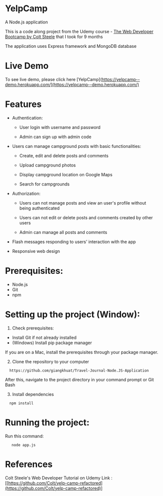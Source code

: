 
# YelpCamp
A Node.js application


This is a code along project from the Udemy course - [The Web Developer Bootcamp by Colt Steele](https://www.udemy.com/course/the-web-developer-bootcamp/learn/lecture/4473706#questions]) that I took for 9 months

The application uses Express framework and MongoDB database 

#  Live Demo
To see live demo, please click here [YelpCamp](https://yelpcamp--demo.herokuapp.com/](https://yelpcamp--demo.herokuapp.com/)

# Features


-   Authentication:
    
    -   User login with username and password
        
    -   Admin can sign up with admin code
 - Users can manage campground posts with basic functionalities:
    
    -   Create, edit and delete posts and comments
        
    -   Upload campground photos
        
    -   Display campground location on Google Maps
        
    -   Search for campgrounds
-   Authorization:
    
    -   Users can not manage posts and view an user's profile without being authenticated
        
    -   Users can not edit or delete posts and comments created by other users
        
    -   Admin can manage all posts and comments
       
-   Flash messages responding to users' interaction with the app
    
-   Responsive web design


# Prerequisites:

* Node.js
* Git
* npm
 
# Setting up the project (Window):

1. Check prerequisites:

* Install Git if not already installed
* (Windows) Install pip package manager

If you are on a Mac, install the prerequisites through your package manager.

2. Clone the repository to your computer

`   https://github.com/giangkhuat/Travel-Journal-Node.JS-Application                                                     `

After this, navigate to the project directory in your command prompt or Git Bash

3. Install dependencies

`   npm install                                                                                            `


# Running the project:
 
 Run this command:
 
`   node app.js`

# References

 Colt Steele's Web Developer Tutorial on Udemy
Link : [[https://github.com/Colt/yelp-camp-refactored](https://github.com/Colt/yelp-camp-refactored)]
